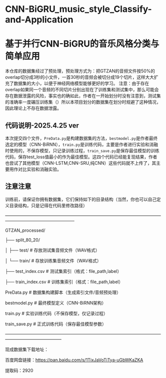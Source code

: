 # CNN-BiGRU_music_style_Classify-and-Application
# 基于并行CNN-BiGRU的音乐风格分类与简单应用

本仓库的数据集经过了预处理，预处理方式为：把GTZAN的音频文件按50%的overlap切分成3秒的小文件，一首30秒的音频会被切分成19个切片，这样大大扩充了数据集的大小，以便于神经网络模型能够更好的学习。
注意：由于存在overlap如果同一个音频的不同切片分别出现在了训练集和测试集中，那么可能会存在数据泄露的风险，事实也的确如此，作者在一开始划分时没有注意到，测试集的准确率一度碾压训练集（）所以本项目划分的数据集在划分时规避了这种情况，因此理论上不存在数据泄露。

## 代码说明-2025.4.25 ver

本次提交四个文件，`PreData.py`是构建数据集的方法，`bestmodel.py`是作者最终选定的模型（CNN-BiRNN），`train.py`是训练代码，主要是作者进行实验和消融时使用的，不保存模型，只记录训练过程，`train_save.py`是保存最佳模型的训练代码，保存test_loss值最小的作为最佳模型。这四个代码已经能复现结果，作者也尝试了其他模型（CNN-LSTM,CNN-SRU,纯CNN）这些代码就不上传了，其主要用作对比实验和消融实验。

## 注意注意

训练前，请保证你拥有数据集，它们保持如下的目录结构（当然，你也可以自己定义目录结构，只是记得在代码里修改路径）

————————————————————————————————————————————————————

GTZAN_processed/

├── split_80_20/

│   ├── test/                # 存放测试集音频文件（WAV格式）

│   └── train/               # 存放训练集音频文件（WAV格式）

├── test_index.csv           # 测试集索引（格式：file_path,label）

├── train_index.csv          # 训练集索引（格式：file_path,label）

PreData.py              # 数据集构建脚本（生成索引文件/音频预处理）

bestmodel.py            # 最终模型定义（CNN-BiRNN架构）

train.py                # 实验训练代码（不保存模型，仅记录过程）

train_save.py           # 正式训练代码（保存最佳模型参数）

—————————————————————————————————————————————————

现成数据集下载地址：

百度网盘链接：https://pan.baidu.com/s/1TixJaVoTiTya-uGbWKaZKA 

提取码：2920 
